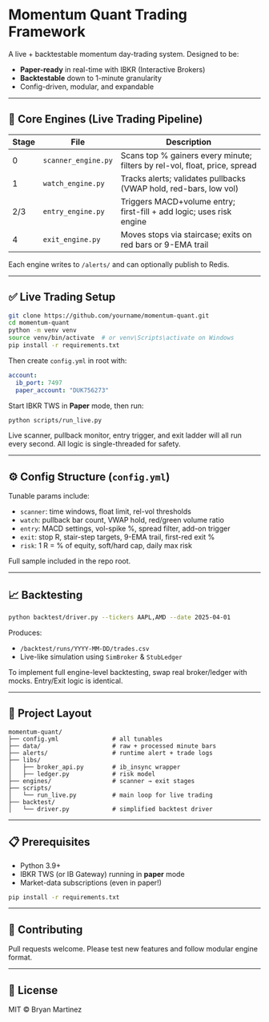 # Momentum Quant Trading Framework

A live + backtestable momentum day-trading system. Designed to be:
- **Paper-ready** in real-time with IBKR (Interactive Brokers)
- **Backtestable** down to 1-minute granularity
- Config-driven, modular, and expandable

---

## 🔧 Core Engines (Live Trading Pipeline)

| Stage | File | Description |
|-------|------|-------------|
| 0 | `scanner_engine.py` | Scans top % gainers every minute; filters by rel-vol, float, price, spread |
| 1 | `watch_engine.py` | Tracks alerts; validates pullbacks (VWAP hold, red-bars, low vol) |
| 2/3 | `entry_engine.py` | Triggers MACD+volume entry; first-fill + add logic; uses risk engine |
| 4 | `exit_engine.py` | Moves stops via staircase; exits on red bars or 9-EMA trail |

Each engine writes to `/alerts/` and can optionally publish to Redis.

---

## ✅ Live Trading Setup

```bash
git clone https://github.com/yourname/momentum-quant.git
cd momentum-quant
python -m venv venv
source venv/bin/activate  # or venv\Scripts\activate on Windows
pip install -r requirements.txt
```

Then create `config.yml` in root with:
```yaml
account:
  ib_port: 7497
  paper_account: "DUK756273"
```

Start IBKR TWS in **Paper** mode, then run:
```bash
python scripts/run_live.py
```

Live scanner, pullback monitor, entry trigger, and exit ladder will all run every second. All logic is single-threaded for safety.

---

## ⚙️ Config Structure (`config.yml`)

Tunable params include:
- `scanner`: time windows, float limit, rel-vol thresholds
- `watch`: pullback bar count, VWAP hold, red/green volume ratio
- `entry`: MACD settings, vol-spike %, spread filter, add-on trigger
- `exit`: stop R, stair-step targets, 9-EMA trail, first-red exit %
- `risk`: 1 R = % of equity, soft/hard cap, daily max risk

Full sample included in the repo root.

---

## 📈 Backtesting

```bash
python backtest/driver.py --tickers AAPL,AMD --date 2025-04-01
```

Produces:
- `/backtest/runs/YYYY-MM-DD/trades.csv`
- Live-like simulation using `SimBroker` & `StubLedger`

To implement full engine-level backtesting, swap real broker/ledger with mocks. Entry/Exit logic is identical.

---

## 📂 Project Layout
```
momentum-quant/
├── config.yml               # all tunables
├── data/                    # raw + processed minute bars
├── alerts/                  # runtime alert + trade logs
├── libs/
│   ├── broker_api.py        # ib_insync wrapper
│   ├── ledger.py            # risk model
├── engines/                 # scanner → exit stages
├── scripts/
│   └── run_live.py          # main loop for live trading
├── backtest/
│   └── driver.py            # simplified backtest driver
```

---

## 📋 Prerequisites
- Python 3.9+
- IBKR TWS (or IB Gateway) running in **paper** mode
- Market-data subscriptions (even in paper!)

```bash
pip install -r requirements.txt
```

---

## 🤝 Contributing
Pull requests welcome. Please test new features and follow modular engine format.

---

## 🪪 License
MIT © Bryan Martinez

